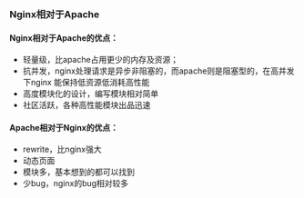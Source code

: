 ### Nginx相对于Apache
#### Nginx相对于Apache的优点：

- 轻量级，比apache占用更少的内存及资源；
- 抗并发，nginx处理请求是异步非阻塞的，而apache则是阻塞型的，在高并发下nginx 能保持低资源低消耗高性能
- 高度模块化的设计，编写模块相对简单
- 社区活跃，各种高性能模块出品迅速

#### Apache相对于Nginx的优点：

- rewrite，比nginx强大
- 动态页面
- 模块多，基本想到的都可以找到
- 少bug，nginx的bug相对较多